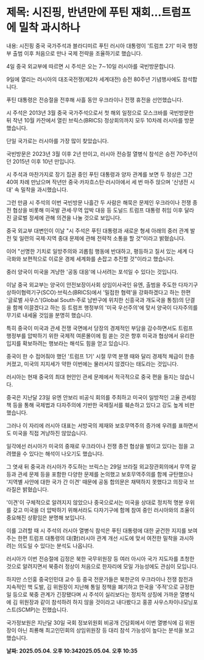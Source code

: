 # **제목: 시진핑, 반년만에 푸틴 재회…트럼프에 밀착 과시하나**

  내용: 시진핑 중국 국가주석과 블라디미르 푸틴 러시아 대통령이 '트럼프 2기' 미국 행정부 출범 이후 처음으로 만나 국제 전략을 조율하기로 했습니다.

4일 중국 외교부에 따르면 시 주석은 오는 7∼10일 러시아를 국빈방문합니다.

9일에 열리는 러시아의 대조국전쟁(제2차 세계대전) 승전 80주년 기념행사에도 참석합니다.

푸틴 대통령은 전승절을 전후해 사흘 동안 우크라이나 전쟁 휴전을 선언했습니다.

시 주석은 2013년 3월 중국 국가주석으로서 첫 해외 일정으로 모스크바를 국빈방문한 뒤 작년 10월 카잔에서 열린 브릭스(BRICS) 정상회의까지 모두 10차례 러시아를 방문했습니다.

단일 국가로는 러시아를 가장 많이 찾았습니다.

국빈방문은 2023년 3월 이후 2년 만이고, 러시아 전승절 열병식 참석은 승전 70주년이던 2015년 이후 10년 만입니다.

시 주석과 마찬가지로 장기 집권 중인 푸틴 대통령과 양자 관계를 보면 두 정상은 그간 40여 차례 만났으며 작년만 중국·카자흐스탄·러시아에서 세 번 마주 앉으며 '신냉전 시대' 속 밀착을 과시했습니다.

그런 만큼 시 주석의 이번 국빈방문 나흘간 두 사람은 해묵은 문제인 우크라이나 전쟁 종전 협상을 비롯해 미국발 관세·무역 압박 대응 등 도널드 트럼프 대통령 취임 이후 달라진 글로벌 정세에 관해 의견을 나눌 것으로 보입니다.

중국 외교부 대변인이 이날 "시 주석은 푸틴 대통령과 새로운 형세 아래의 중러 관계 발전 및 일련의 국제·지역 중대 문제에 관해 전략적 소통을 할 것"이라고 밝혔습니다.

이어 "선명한 기치로 일방주의와 괴롭힘 행동에 반대하고, 평등하고 질서 있는 세계 다극화와 보편적으로 이로운 경제 세계화를 손잡고 추진할 것"이라고 했습니다.

중러 양국이 미국을 겨냥한 '공동 대응'에 나서려는 포석일 수 있다는 것입니다.

이날 중국 외교부는 양국이 안전보장이사회 상임이사국인 유엔, 출범을 주도한 다자기구 상하이협력기구(SCO)·브릭스(BRICS)에서 '밀접한 협력'을 강화하겠다고 하는 한편 '글로벌 사우스'(Global South·주로 남반구에 위치한 신흥국과 개도국을 통칭)의 단결을 함께 이끌겠다고 하는 등 트럼프 행정부의 '미국 우선주의'에 맞서 양국이 다자주의를 무기로 내세울 것임을 분명히 했습니다.

특히 중국이 미국과 관세 전쟁 국면에서 당장의 경제적인 부담을 감수하면서도 트럼프 행정부를 압박하기 위한 국제적 여론몰이에 힘 쏟는 것은 향후 미국과 협상에서 유리한 입지를 확보하려는 행보라는 해석도 힘을 얻고 있습니다.

중국이 한 수 접어줘야 했던 '트럼프 1기' 시절 무역 분쟁 때와 달리 경제적 체급이 한층 커졌고, 미국의 지지세가 약한 이번에는 물러서지 않겠다는 태도라는 것입니다.

러시아는 현재 중국의 최대 현안인 관세 문제에서 적극적으로 중국 편을 들지는 않습니다.

중국은 지난달 23일 유엔 안보리 비공식 회의를 주최하고 미국이 일방적인 고율 관세정책 등을 통해 국제법과 다자주의에 기반한 국제질서를 훼손하고 있다고 강도 높게 비판했습니다.

그러나 이 자리에 러시아 대표는 서방국의 제재와 보호무역주의 증가에 우려를 표하면서도 미국을 직접 겨냥하진 않았습니다.

일각에선 러시아가 미국의 중재로 우크라이나 전쟁 종전 협상을 벌이고 있다는 점을 고려했을 수 있다는 해석이 나오기도 했습니다.

그 엿새 뒤 중국과 러시아가 주도하는 브릭스는 29일 브라질 외교장관회의에서 무역 갈등과 관세 문제 등을 포함한 다양한 문제를 논의했고 보호무역주의를 함께 규탄했으나 '지역별 사안에 대한 국가 간 이견' 때문에 공동 합의문은 채택하지 못했다고 의장국 브라질은 밝혔습니다.

'이견'이 구체적으로 알려지지 않았으나 중국으로서는 미국을 상대로 정치적 명분 우위를 갖고 미국을 더 압박하기 위해서라도 다자기구에 함께 참여 중인 러시아와의 조율이 중요해진 상황임은 분명해 보입니다.

이를 고려할 때 시 주석의 러시아 열병식 참석은 푸틴 대통령에 대한 굳건한 지지를 보여주는 한편 트럼프 대통령의 대(對)러시아 관계 개선 시도에 맞서 여전한 밀착을 과시하려는 의도일 수 있다는 분석도 나옵니다.

러시아가 이번 전승절에 김정은 북한 국무위원장 등 여러 아시아 국가 지도자를 초청한 것으로 알려지면서 북중러 정상이 처음으로 한자리에 모일 가능성에도 관심이 모입니다.

하지만 스인훙 중국인민대 교수 등 중국 전문가들은 북한군의 우크라이나 전쟁 참전과 지속적인 핵 도발, 김 위원장이 지난해 통일 정책을 폐기하고 한국을 '주적'으로 규정한 일 등으로 북중 관계가 긴장됐다며 시 주석이 실리보다는 정치적 상징에 가까운 열병식에 김 위원장과 같이 참석하려 하지 않을 것이라고 내다봤다고 홍콩 사우스차이나모닝포스트(SCMP)는 전했습니다.

국가정보원은 지난달 30일 국회 정보위원회 비공개 간담회에서 이번 열병식에 김 위원장이 아닌 최룡해 최고인민회의 상임위원장 등 대리 참석 가능성이 높다는 분석을 보고했습니다.

  **날짜: 2025.05.04. 오후 10:342025.05.04. 오후 10:35**